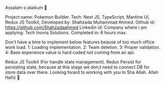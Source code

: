 Assalam o alaikum 🥰

Project name: Pokemon Builder.
Tech: Next JS, TypeScript, Mantine UI, Redux JS Toolkit,
Developed by: Shahzada Muhammad Ahmed.
Github id: https://github.com/Shahzadaahmed
Linkedin id:
Company where i am applying: Tech Inoviq Solutions.
Completed in: 6 hours max.

Don't have a time to implement below features beause of too much office work load.
1: Loading implementation.
2: Team deletion.
3: Proper validation.
4: Base experience value is hard coded not coming from an api.

Redux JS Toolkit (For handle state management).
Redux Persist for persisting state, because at this stage we don;t need to connect DB for store data over there.
Looking forard to working with you In Sha Allah.
Allah Hafiz 🤝